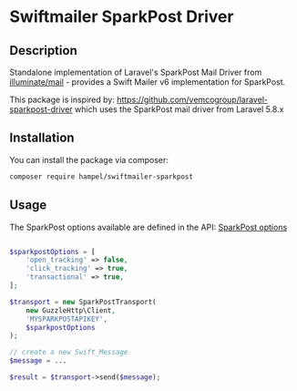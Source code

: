 # Swiftmailer SparkPost Driver



## Description

Standalone implementation of Laravel's SparkPost Mail Driver from 
[illuminate/mail](https://github.com/illuminate/mail) - provides a Swift Mailer v6 implementation for SparkPost.

This package is inspired by: https://github.com/vemcogroup/laravel-sparkpost-driver which uses the SparkPost mail
driver from Laravel 5.8.x

## Installation

You can install the package via composer:

```bash
composer require hampel/swiftmailer-sparkpost
```

## Usage

The SparkPost options available are defined in the API: 
[SparkPost options](https://developers.sparkpost.com/api/transmissions/#header-request-body)

```php

$sparkpostOptions = [
	'open_tracking' => false,
	'click_tracking' => true,
	'transactional' => true,
];

$transport = new SparkPostTransport(
	new GuzzleHttp\Client, 
	'MYSPARKPOSTAPIKEY', 
	$sparkpostOptions
);

// create a new Swift_Message
$message = ...

$result = $transport->send($message);

```
